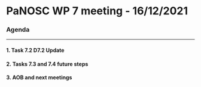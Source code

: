 PaNOSC WP 7 meeting - 16/12/2021
========================================================

### Agenda
------

#### 1. Task 7.2 D7.2 Update
#### 2. Tasks 7.3 and 7.4 future steps
#### 3.  AOB and next meetings
